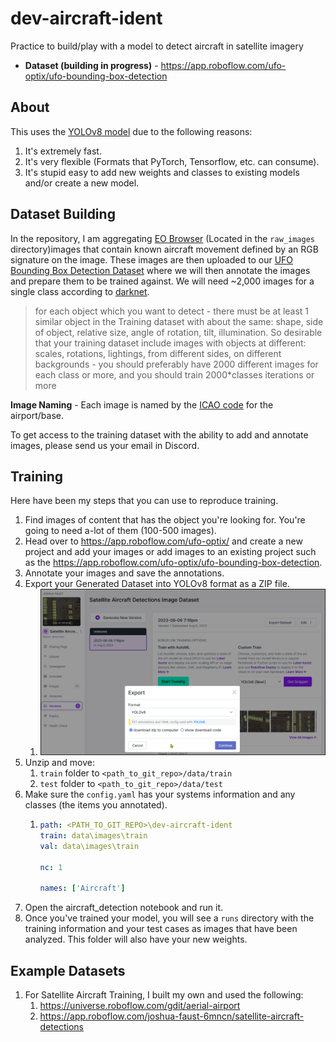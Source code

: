 # dev-aircraft-ident
Practice to build/play with a model to detect aircraft in satellite imagery

- **Dataset (building in progress)** - https://app.roboflow.com/ufo-optix/ufo-bounding-box-detection


## About

This uses the [YOLOv8 model](https://github.com/ultralytics/ultralytics) due to the following reasons:

1. It's extremely fast.
2. It's very flexible (Formats that PyTorch, Tensorflow, etc. can consume).
3. It's stupid easy to add new weights and classes to existing models and/or create a new model. 

## Dataset Building

In the repository, I am aggregating [EO Browser](https://apps.sentinel-hub.com/eo-browser/) (Located in the `raw_images` directory)images that contain known aircraft movement defined by an RGB signature on the image. These images are then uploaded to our [UFO Bounding Box Detection Dataset](https://app.roboflow.com/ufo-optix/ufo-bounding-box-detection) where we will then annotate the images and prepare them to be trained against. We will need ~2,000 images for a single class according to [darknet](https://github.com/AlexeyAB/darknet).

> for each object which you want to detect - there must be at least 1 similar object in the Training dataset with about the same: shape, side of object, relative size, angle of rotation, tilt, illumination. So desirable that your training dataset include images with objects at different: scales, rotations, lightings, from different sides, on different backgrounds - you should preferably have 2000 different images for each class or more, and you should train 2000*classes iterations or more

**Image Naming** - Each image is named by the [ICAO code](https://en.wikipedia.org/wiki/ICAO_airport_code) for the airport/base.

To get access to the training dataset with the ability to add and annotate images, please send us your email in Discord.


## Training

Here have been my steps that you can use to reproduce training.

1. Find images of content that has the object you're looking for. You're going to need a-lot of them (100-500 images).
2. Head over to https://app.roboflow.com/ufo-optix/ and create a new project and add your images or add images to an existing project such as the https://app.roboflow.com/ufo-optix/ufo-bounding-box-detection.
3. Annotate your images and save the annotations.
4. Export your Generated Dataset into YOLOv8 format as a ZIP file.
   1. ![](./doc/steps_001.png)
5. Unzip and move:
   1.  `train` folder to `<path_to_git_repo>/data/train`
   2.  `test` folder to `<path_to_git_repo>/data/test`
6.  Make sure the `config.yaml` has your systems information and any classes (the items you annotated).
    1.  ```yaml 
        path: <PATH_TO_GIT_REPO>\dev-aircraft-ident
        train: data\images\train
        val: data\images\train

        nc: 1

        names: ['Aircraft']
        ```
7. Open the aircraft_detection notebook and run it. 
8. Once you've trained your model, you will see a `runs` directory with the training information and your test cases as images that have been analyzed. This folder will also have your new weights. 

## Example Datasets

1. For Satellite Aircraft Training, I built my own and used the following:
   1. https://universe.roboflow.com/gdit/aerial-airport
   2. https://app.roboflow.com/joshua-faust-6mncn/satellite-aircraft-detections